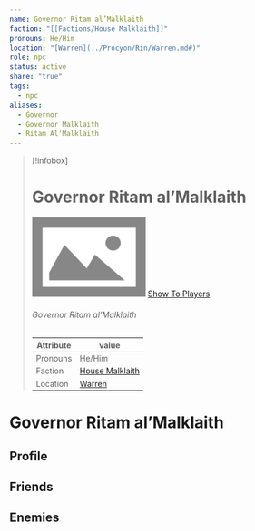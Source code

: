 ```yaml
---
name: Governor Ritam al’Malklaith
faction: "[[Factions/House Malklaith]]"
pronouns: He/Him
location: "[Warren](../Procyon/Rin/Warren.md#)"
role: npc
status: active
share: "true"
tags:
  - npc
aliases:
  - Governor
  - Governor Malklaith
  - Ritam Al'Malklaith
---
```



> [!infobox]
> # Governor Ritam al’Malklaith
> ![cover hsmall](../ImagePlaceholder.png)
> [Show To Players](../ImagePlaceholder.png)
> ###### Governor Ritam al’Malklaith
> Attribute |  value |
> ---|---|
> Pronouns | He/Him
> Faction | [House Malklaith](../Factions/House%20Malklaith.md)
> Location | [Warren](../Procyon/Rin/Warren.md.md#) |


# Governor Ritam al’Malklaith
## Profile

## Friends

## Enemies


